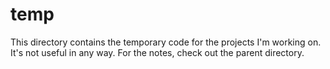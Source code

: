 # temp

This directory contains the temporary code for the projects I'm working on. It's not useful in any way. For the notes, check out the parent directory.
